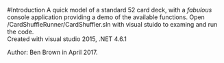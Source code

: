 #Introduction 
A quick model of a standard 52 card deck, with a _fabulous_ console application providing a demo of the available functions.
Open /CardShuffleRunner/CardShuffler.sln with visual stuido to examing and run the code.  
Created with visual studio 2015, .NET 4.6.1

Author: Ben Brown in April 2017.